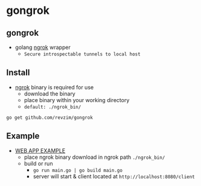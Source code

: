 # gongrok

## gongrok
* golang [ngrok](https://ngrok.com/) wrapper
  * `Secure introspectable tunnels to local host`

## Install

 *  [ngrok](https://ngrok.com/download) binary is required for use
    *  download the binary
    *  place binary within your working directory
    *  ```default: ./ngrok_bin/```
```
go get github.com/revzim/gongrok
```

## Example
* [WEB APP EXAMPLE](https://github.com/revzim/gongrok/example/webapp)
  * place ngrok binary download in ngrok path ```./ngrok_bin/```
  * build or run
    * ```go run main.go | go build main.go```
    * server will start & client located at ```http://localhost:8080/client```
